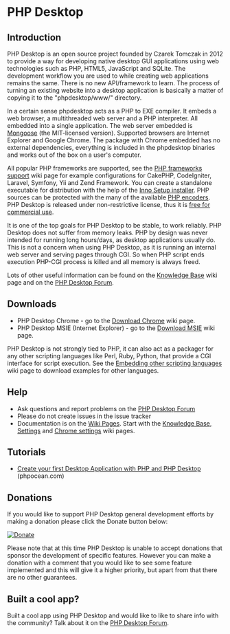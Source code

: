 # PHP Desktop #

## Introduction ##

PHP Desktop is an open source project founded by Czarek Tomczak in 2012 to provide a way for developing native 
desktop GUI applications using web technologies such as PHP, HTML5, JavaScript and SQLite. The development workflow 
you are used to while creating web applications remains the same. There is no new API/framework to learn. The process 
of turning an existing website into a desktop application is basically a matter of copying it to the "phpdesktop/www/" 
directory.

In a certain sense phpdesktop acts as a PHP to EXE compiler. It embeds a web browser, a multithreaded web server 
and a PHP interpreter. All embedded into a single application. The web server embedded is 
[Mongoose](https://en.wikipedia.org/wiki/Mongoose_(web_server)) (the MIT-licensed version). Supported browsers are
Internet Explorer and Google Chrome. The package with Chrome embedded has no external dependencies, everything 
is included in the phpdesktop binaries and works out of the box on a user's computer.

All popular PHP frameworks are supported, see the [PHP frameworks support](../../wiki/PHP-frameworks-support) wiki page 
for example configurations for CakePHP, CodeIgniter, Laravel, Symfony, Yii and Zend Framework.  You can create 
a standalone executable for distribution with the help of the 
[Inno Setup installer](../../wiki/Knowledge-Base#application-installer). PHP sources can be protected with the many
of the available [PHP encoders](../../wiki/Knowledge-Base#how-do-i-protect-php-sources-in-the-www-directory).
PHP Desktop is released under non-restrictive license, thus it is 
[free for commercial use](../../wiki/Knowledge-Base#can-i-use-php-desktop-in-a-commercial-closed-sourced-project).

It is one of the top goals for PHP Desktop to be stable, to work reliably. PHP Desktop does not suffer from memory leaks. 
PHP by design was never intended for running long hours/days, as desktop applications usually do. This is not a concern 
when using PHP Desktop, as it is running an internal web server and serving pages through CGI. So when PHP script ends 
execution PHP-CGI process is killed and all memory is always freed.

Lots of other useful information can be found on the [Knowledge Base](../../wiki/Knowledge-Base) wiki page and on the 
[PHP Desktop Forum](https://groups.google.com/d/forum/phpdesktop).

## Downloads ##

  * PHP Desktop Chrome - go to the [Download Chrome](../../wiki/Download-Chrome) wiki page.
  * PHP Desktop MSIE (Internet Explorer) - go to the [Download MSIE](../../wiki/Download-MSIE) wiki page.

PHP Desktop is not strongly tied to PHP, it can also act as a packager for any other scripting languages 
like Perl, Ruby, Python, that provide a CGI interface for script execution. See the [Embedding other scripting languages](../../wiki/Embedding-other-scripting-languages) wiki page to download examples for other languages.

## Help ##

* Ask questions and report problems on the [PHP Desktop Forum](https://groups.google.com/d/forum/phpdesktop)
* Please do not create issues in the issue tracker
* Documentation is on the [Wiki Pages](../../wiki). Start with the [Knowledge Base](../../wiki/Knowledge-Base), 
    [Settings](../../wiki/Settings) and [Chrome settings](../../wiki/Chrome-settings) wiki pages.

## Tutorials ##

  * [Create your first Desktop Application with PHP and PHP Desktop](http://phpocean.com/tutorials/design-and-illustration/create-your-first-desktop-application-with-php-and-php-desktop/4) (phpocean.com)
  
## Donations ##

If you would like to support PHP Desktop general development efforts by making a donation please click the Donate button below:

[![Donate](https://raw.githubusercontent.com/cztomczak/phpdesktop/master/var/donate.gif)](https://www.paypal.com/cgi-bin/webscr?cmd=_s-xclick&hosted_button_id=JQSTPDRRM8AQ8)

Please note that at this time PHP Desktop is unable to accept donations that sponsor the development of specific features. 
However you can make a donation with a comment that you would like to see some feature implemented and this will give it 
a higher priority, but apart from that there are no other guarantees.

## Built a cool app? ##

Built a cool app using PHP Desktop and would like to like to share info with the community? 
Talk about it on the [PHP Desktop Forum](https://groups.google.com/d/forum/phpdesktop).
